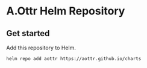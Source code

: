 # A.Ottr Helm Repository

## Get started

Add this repository to Helm.

```
helm repo add aottr https://aottr.github.io/charts
```
